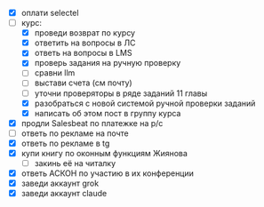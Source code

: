 - [x] оплати selectel
- [ ] курс:
	- [x] проведи возврат по курсу
	- [x] ответить на вопросы в ЛС
	- [x] ответь на вопросы в LMS
	- [x] проверь задания на ручную проверку
	- [ ] сравни llm
	- [ ] выстави счета (см почту)
	- [ ] уточни проверяторы в ряде заданий 11 главы
	- [x] разобраться с новой системой ручной проверки заданий
	- [x] написать об этом пост в группу курса
- [x] продли Salesbeat по платежке на р/с
- [ ] ответь по рекламе на почте
- [x] ответь по рекламе в tg
- [x] купи книгу по оконным функциям Жиянова
	- [ ] закинь её на читалку
- [x] ответь АСКОН по участию в их конференции
- [x] заведи аккаунт grok
- [x] заведи аккаунт claude
